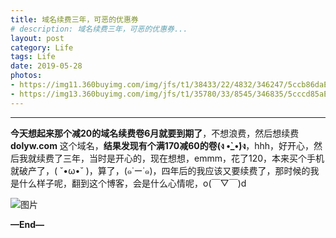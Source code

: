 ```yaml
---
title: 域名续费三年，可恶的优惠券
# description: 域名续费三年，可恶的优惠券...
layout: post
category: Life
tags: Life
date: 2019-05-28
photos:
- https://img11.360buyimg.com/img/jfs/t1/38433/22/4832/346247/5ccb86daE74005af2/9521b174daaa38e8.jpg
- https://img13.360buyimg.com/img/jfs/t1/35780/33/8545/346835/5cccd85aEf13aeab2/f631fe81bf84a72a.jpg
---
```


-----

**今天想起来那个减20的域名续费卷6月就要到期了**，不想浪费，然后想续费 **dolyw.com** 这个域名，**结果发现有个满170减60的卷(ง •̀_•́)ง**，hhh，好开心，然后我就续费了三年，当时是开心的，现在想想，emmm，花了120，本来买个手机就破产了，( ˘•ω•˘ )，算了，(๑˙ー˙๑)，四年后的我应该又要续费了，那时候的我是什么样子呢，翻到这个博客，会是什么心情呢，o(￣▽￣)d

<!-- ![图片](https://dolyw.gitee.io/reader/Image/Docs/20190529/20190529201158.jpg) -->
<!-- ![图片](https://res.dolyw.com/Image/Docs/20190529/20190529201158.jpg) -->

<!-- ![图片](https://dolyw.gitee.io/reader/Image/Docs/20190529/20190529201211.jpg) -->
<!-- ![图片](https://res.dolyw.com/Image/Docs/20190529/20190529201211.jpg) -->

![图片](https://cdn.jsdelivr.net/gh/wliduo/CDN@master/2019/05/20190529201158.jpg)

**—End—**